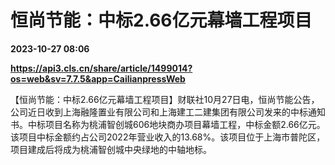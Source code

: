 # 恒尚节能：中标2.66亿元幕墙工程项目

**2023-10-27 08:06**

**https://api3.cls.cn/share/article/1499014?os=web&sv=7.7.5&app=CailianpressWeb**

【恒尚节能：中标2.66亿元幕墙工程项目】财联社10月27日电，恒尚节能公告，公司近日收到上海融隆置业有限公司和上海建工二建集团有限公司发来的中标通知书。中标项目名称为桃浦智创城606地块商办项目幕墙工程，中标金额2.66亿元。该项目中标金额约占公司2022年营业收入的13.68%。该项目位于上海市普陀区，项目建成后将成为桃浦智创城中央绿地的中轴地标。